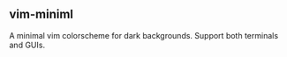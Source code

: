 
vim-miniml
----------

A minimal vim colorscheme for dark backgrounds.
Support both terminals and GUIs.

